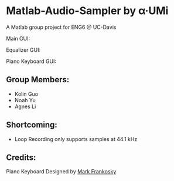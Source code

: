 # Matlab-Audio-Sampler by α·UMi
A Matlab group project for ENG6 @ UC-Davis

Main GUI:  

  
Equalizer GUI:  

  
Piano Keyboard GUI:  

  
## Group Members: 
  * Kolin Guo  
  * Noah Yu  
  * Agnes Li  

## Shortcoming:
  * Loop Recording only supports samples at 44.1 kHz

## Credits:
Piano Keyboard Designed by [Mark Frankosky](https://www.mathworks.com/matlabcentral/fileexchange/21262-matlab-piano)
